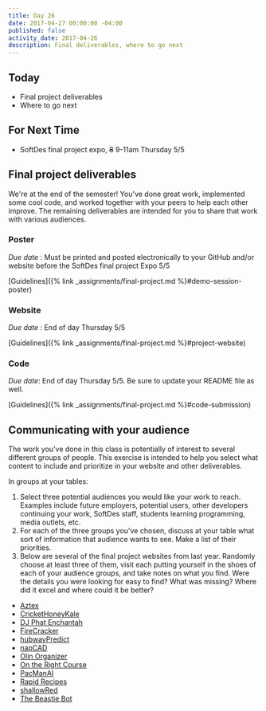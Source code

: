 ```yaml
---
title: Day 26
date: 2017-04-27 00:00:00 -04:00
published: false
activity_date: 2017-04-26
description: Final deliverables, where to go next
---
```


## Today

* Final project deliverables
* Where to go next

## For Next Time

* SoftDes final project expo, ~~8~~ 9-11am Thursday 5/5

## Final project deliverables

We're at the end of the semester! You've done great work, implemented some
cool code, and worked together with your peers to help each other improve. The
remaining deliverables are intended for you to share that work with various
audiences.

### Poster

_Due date_ : Must be printed and posted electronically to your GitHub and/or
website before the SoftDes final project Expo 5/5

[Guidelines]({% link _assignments/final-project.md %}#demo-session-poster)

### Website

_Due date_ : End of day Thursday 5/5

[Guidelines]({% link _assignments/final-project.md %}#project-website)

### Code

_Due date_: End of day Thursday 5/5. Be sure to update your README file as
well.

[Guidelines]({% link _assignments/final-project.md %}#code-submission)


## Communicating with your audience

The work you've done in this class is potentially of interest to several
different groups of people. This exercise is intended to help you select what
content to include and prioritize in your website and other deliverables.


In groups at your tables:

1. Select three potential audiences you would like your work to reach. Examples include future employers, potential users, other developers continuing your work, SoftDes staff, students learning programming, media outlets, etc.
2. For each of the three groups you've chosen, discuss at your table what sort of information that audience wants to see. Make a list of their priorities.
3. Below are several of the final project websites from last year. Randomly choose at least three of them, visit each putting yourself in the shoes of each of your audience groups, and take notes on what you find. Were the details you were looking for easy to find? What was missing? Where did it excel and where could it be better?

* [Aztex](https://sites.google.com/site/aztexeditor/)
* [CricketHoneyKale](https://sites.google.com/site/crickethoneykale/)
* [DJ Phat Enchantah](https://sites.google.com/site/phatenchantah/)
* [FireCracker](http://joeylmaalouf.github.io/firecracker/)
* [hubwayPredict](https://hubwaypredict.wordpress.com/)
* [napCAD](http://celineta.com/napCAD/)
* [Olin Organizer](https://sites.google.com/site/softdeso2/home)
* [On the Right Course](http://aditisjoshi.github.io/On-The-Right-Course/)
* [PacManAI](http://pdemetci.github.io/PacManAI/)
* [Rapid Recipes](http://aconsilvio.github.io/recipe_program/)
* [shallowRed](http://rdiverdi.github.io/shallowRed/)
* [The Beastie Bot](https://sites.google.com/site/projectbeastiebot/)
